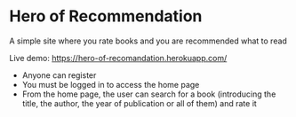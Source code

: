 # Hero of Recommendation
A simple site where you rate books and you are recommended what to read

Live demo: https://hero-of-recomandation.herokuapp.com/

- Anyone can register
- You must be logged in to access the home page
- From the home page, the user can search for a book (introducing the title, the author, the year of publication or all of them) and rate it
